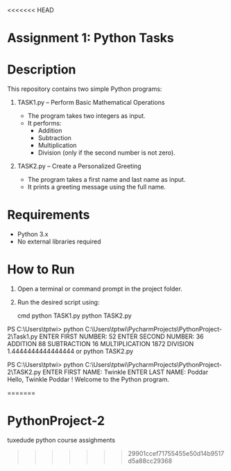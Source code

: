 <<<<<<< HEAD
# Assignment 1: Python Tasks 

# Description
This repository contains two simple Python programs:

1. TASK1.py – Perform Basic Mathematical Operations  
   - The program takes two integers as input.  
   - It performs:
     - Addition
     - Subtraction
     - Multiplication
     - Division (only if the second number is not zero).  

2. TASK2.py – Create a Personalized Greeting  
   - The program takes a first name and last name as input.  
   - It prints a greeting message using the full name.

# Requirements
- Python 3.x
- No external libraries required



# How to Run

1. Open a terminal or command prompt in the project folder.  
2. Run the desired script using:

   cmd
   python TASK1.py
   python TASK2.py

PS C:\Users\tptwi> python C:\Users\tptwi\PycharmProjects\PythonProject-2\Task1.py
ENTER FIRST NUMBER: 52
ENTER SECOND NUMBER: 36
ADDITION 88
SUBTRACTION 16
MULTIPLICATION 1872
DIVISION 1.4444444444444444
or
python TASK2.py

PS C:\Users\tptwi> python C:\Users\tptwi\PycharmProjects\PythonProject-2\TASK2.py
ENTER FIRST NAME: Twinkle
ENTER LAST NAME: Poddar
Hello, Twinkle Poddar ! Welcome to the Python program.




=======
# PythonProject-2
tuxedude python course assighments
>>>>>>> 29901ccef71755455e50d14b9517d5a88cc29368
